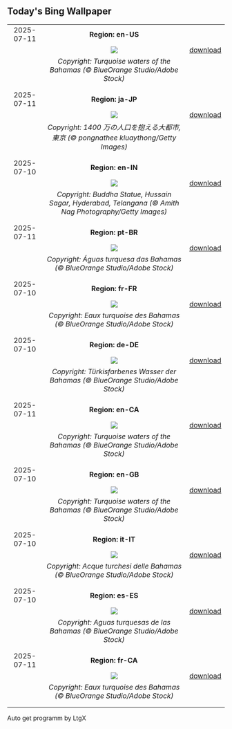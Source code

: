 ## Today's Bing Wallpaper
|      |      |      |
| :----: | :----: | :----: |
|2025-07-11|**Region: en-US**||
||![](https://www.bing.com/th?id=OHR.BahamaBlues_EN-US1367794856_UHD.jpg&pid=hp&w=1152&h=648&rs=1&c=4)| [download](https://www.bing.com/th?id=OHR.BahamaBlues_EN-US1367794856_UHD.jpg)|
||*Copyright: Turquoise waters of the Bahamas (© BlueOrange Studio/Adobe Stock)*
||
|||
|2025-07-11|**Region: ja-JP**||
||![](https://www.bing.com/th?id=OHR.TokyoSunrise_JA-JP8418771987_UHD.jpg&pid=hp&w=1152&h=648&rs=1&c=4)| [download](https://www.bing.com/th?id=OHR.TokyoSunrise_JA-JP8418771987_UHD.jpg)|
||*Copyright: 1400 万の人口を抱える大都市, 東京 (© pongnathee kluaythong/Getty Images)*
||
|||
|2025-07-10|**Region: en-IN**||
||![](https://www.bing.com/th?id=OHR.LordBuddha_EN-IN7435610826_UHD.jpg&pid=hp&w=1152&h=648&rs=1&c=4)| [download](https://www.bing.com/th?id=OHR.LordBuddha_EN-IN7435610826_UHD.jpg)|
||*Copyright: Buddha Statue, Hussain Sagar, Hyderabad, Telangana (© Amith Nag Photography/Getty Images)*
||
|||
|2025-07-11|**Region: pt-BR**||
||![](https://www.bing.com/th?id=OHR.BahamaBlues_PT-BR4354630844_UHD.jpg&pid=hp&w=1152&h=648&rs=1&c=4)| [download](https://www.bing.com/th?id=OHR.BahamaBlues_PT-BR4354630844_UHD.jpg)|
||*Copyright: Águas turquesa das Bahamas (© BlueOrange Studio/Adobe Stock)*
||
|||
|2025-07-10|**Region: fr-FR**||
||![](https://www.bing.com/th?id=OHR.BahamaBlues_FR-FR8439615037_UHD.jpg&pid=hp&w=1152&h=648&rs=1&c=4)| [download](https://www.bing.com/th?id=OHR.BahamaBlues_FR-FR8439615037_UHD.jpg)|
||*Copyright: Eaux turquoise des Bahamas (© BlueOrange Studio/Adobe Stock)*
||
|||
|2025-07-10|**Region: de-DE**||
||![](https://www.bing.com/th?id=OHR.BahamaBlues_DE-DE5750119392_UHD.jpg&pid=hp&w=1152&h=648&rs=1&c=4)| [download](https://www.bing.com/th?id=OHR.BahamaBlues_DE-DE5750119392_UHD.jpg)|
||*Copyright: Türkisfarbenes Wasser der Bahamas (© BlueOrange Studio/Adobe Stock)*
||
|||
|2025-07-11|**Region: en-CA**||
||![](https://www.bing.com/th?id=OHR.BahamaBlues_EN-CA4070961234_UHD.jpg&pid=hp&w=1152&h=648&rs=1&c=4)| [download](https://www.bing.com/th?id=OHR.BahamaBlues_EN-CA4070961234_UHD.jpg)|
||*Copyright: Turquoise waters of the Bahamas (© BlueOrange Studio/Adobe Stock)*
||
|||
|2025-07-10|**Region: en-GB**||
||![](https://www.bing.com/th?id=OHR.BahamaBlues_EN-GB3767867532_UHD.jpg&pid=hp&w=1152&h=648&rs=1&c=4)| [download](https://www.bing.com/th?id=OHR.BahamaBlues_EN-GB3767867532_UHD.jpg)|
||*Copyright: Turquoise waters of the Bahamas (© BlueOrange Studio/Adobe Stock)*
||
|||
|2025-07-10|**Region: it-IT**||
||![](https://www.bing.com/th?id=OHR.BahamaBlues_IT-IT2994052693_UHD.jpg&pid=hp&w=1152&h=648&rs=1&c=4)| [download](https://www.bing.com/th?id=OHR.BahamaBlues_IT-IT2994052693_UHD.jpg)|
||*Copyright: Acque turchesi delle Bahamas (© BlueOrange Studio/Adobe Stock)*
||
|||
|2025-07-10|**Region: es-ES**||
||![](https://www.bing.com/th?id=OHR.BahamaBlues_ES-ES3186595692_UHD.jpg&pid=hp&w=1152&h=648&rs=1&c=4)| [download](https://www.bing.com/th?id=OHR.BahamaBlues_ES-ES3186595692_UHD.jpg)|
||*Copyright: Aguas turquesas de las Bahamas (© BlueOrange Studio/Adobe Stock)*
||
|||
|2025-07-11|**Region: fr-CA**||
||![](https://www.bing.com/th?id=OHR.BahamaBlues_FR-CA5790040878_UHD.jpg&pid=hp&w=1152&h=648&rs=1&c=4)| [download](https://www.bing.com/th?id=OHR.BahamaBlues_FR-CA5790040878_UHD.jpg)|
||*Copyright: Eaux turquoise des Bahamas (© BlueOrange Studio/Adobe Stock)*
||
|||

Auto get programm by LtgX
